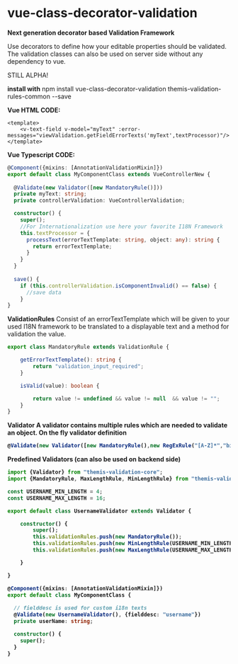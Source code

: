 # vue-class-decorator-validation
<b>Next generation decorator based Validation Framework</b>

Use decorators to define how your editable properties should be validated.
The validation classes can also be used on server side without any dependency to vue.

STILL ALPHA!

<b>install with</b>
npm install vue-class-decorator-validation themis-validation-rules-common --save



<b>Vue HTML CODE:</b>
```vue
<template>
    <v-text-field v-model="myText" :error-messages="viewValidation.getFieldErrorTexts('myText',textProcessor)"/>
</template>
```

<b>Vue Typescript CODE:</b>
```typescript
@Component({mixins: [AnnotationValidationMixin]})
export default class MyComponentClass extends VueControllerNew {
    
  @Validate(new Validator([new MandatoryRule()]))
  private myText: string;
  private controllerValidation: VueControllerValidation;

  constructor() {
    super();
    //For Internationalization use here your favorite I18N Framework
    this.textProcessor = {
      processText(errorTextTemplate: string, object: any): string {
        return errorTextTemplate;
      }
    }
  }
  
  save() {
    if (this.controllerValidation.isComponentInvalid() == false) {
      //save data
    }
}
```



<b>ValidationRules</b>
Consist of an errorTextTemplate which will be given to your used I18N framework to be translated to a displayable text
and a method for validation the value.

```typescript
export class MandatoryRule extends ValidationRule {

    getErrorTextTemplate(): string {
        return "validation_input_required";
    }

    isValid(value): boolean {

        return value != undefined && value != null  && value != "";
    }
}
```

<B>Validator<B>
A validator contains multiple rules which are needed to validate an object.
<b>On the fly validator definition</b>
```typescript
@Validate(new Validator([new MandatoryRule(),new RegExRule("[A-Z]*","big_letter_rule")]))
```

<b>Predefined Validators (can also be used on backend side)</b>

```typescript
import {Validator} from "themis-validation-core";
import {MandatoryRule, MaxLengthRule, MinLengthRule} from "themis-validation-rules-common";

const USERNAME_MIN_LENGTH = 4;
const USERNAME_MAX_LENGTH = 16;

export default class UsernameValidator extends Validator {

    constructor() {
        super();
        this.validationRules.push(new MandatoryRule());
        this.validationRules.push(new MinLengthRule(USERNAME_MIN_LENGTH));
        this.validationRules.push(new MaxLengthRule(USERNAME_MAX_LENGTH));

    }

}

@Component({mixins: [AnnotationValidationMixin]})
export default class MyComponentClass {
    
  // fielddesc is used for custom i18n texts
  @Validate(new UsernameValidator(), {fielddesc: "username"})
  private userName: string;  

  constructor() {
    super();
  } 
}

```
